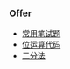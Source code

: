 ### Offer 
+ [常用笔试题](https://github.com/jikwjjw/Java_Mask/tree/SwordOffice)
+ [位运算代码](https://github.com/jikwjjw/Java_Mask/tree/mask)
+ [二分法](https://github.com/jikwjjw/Java_Mask_LetCode/blob/master/%E4%BA%8C%E5%88%86%E6%B3%95.java)
